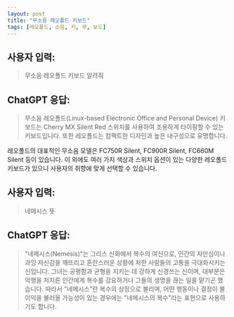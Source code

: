 ```yaml
---
layout: post
title: "무소음 레오폴드 키보드"
tags: [레오폴드, 소음, 키, 무, 보드]
---
```


## 사용자 입력:
> 무소음 레오폴드 키보드 알려줘

## ChatGPT 응답:
> 무소음 레오폴드(Linux-based Electronic Office and Personal Device) 키보드는 Cherry MX Silent Red 스위치를 사용하여 조용하게 타이핑할 수 있는 키보드입니다. 또한 레오폴드는 컴팩트한 디자인과 높은 내구성으로 유명합니다.

레오폴드의 대표적인 무소음 모델은 FC750R Silent, FC900R Silent, FC660M Silent 등이 있습니다. 이 외에도 여러 가지 색상과 스위치 옵션이 있는 다양한 레오폴드 키보드가 있으니 사용자의 취향에 맞게 선택할 수 있습니다.

## 사용자 입력:
> 네메시스 뜻

## ChatGPT 응답:
> "네메시스(Nemesis)"는 그리스 신화에서 복수의 여신으로, 인간의 자만심이나 과잉 자신감을 깨뜨리고 혼란스러운 상황에 처한 사람들의 고통을 극대화시키는 신입니다. 그녀는 공평함과 균형을 지키는 데 강하게 신경쓰는 신이며, 대부분은 악행을 저지른 인간에게 복수를 강요하거나 그들의 생명을 끊는 일을 맡기곤 했습니다. 따라서 "네메시스"란 복수의 상징으로 불리며, 어떤 행동이나 결정이 불이익을 불러올 가능성이 있는 경우에는 "네메시스의 복수"라는 표현으로 사용하기도 합니다.

